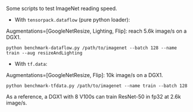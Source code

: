 Some scripts to test ImageNet reading speed.

+ With `tensorpack.dataflow` (pure python loader):

Augmentations=[GoogleNetResize, Lighting, Flip]: reach 5.6k image/s on a DGX1.

```
python benchmark-dataflow.py /path/to/imagenet --batch 128 --name train --aug resizeAndLighting
```

+ With `tf.data`:

Augmentations=[GoogleNetResize, Flip]: 10k image/s on a DGX1.

```
python benchmark-tfdata.py /path/to/imagenet --name train --batch 128
```

As a reference, a DGX1 with 8 V100s can train ResNet-50 in fp32 at 2.6k image/s.
